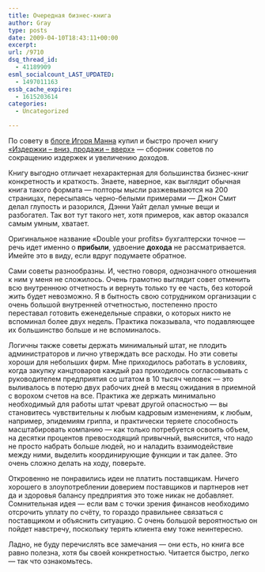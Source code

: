 ```yaml
---
title: Очередная бизнес-книга
author: Gray
type: posts
date: 2009-04-10T18:43:11+00:00
excerpt:
url: /9710
dsq_thread_id:
  - 41189909
esml_socialcount_LAST_UPDATED:
  - 1497011163
essb_cache_expire:
  - 1615203614
categories:
  - Uncategorized

---
```








<p style="clear: both">
  По совету в <a href="http://igor-mann.ru/2009/04/07/knizhka-malyshka-prelest/" target="_blank">блоге Игоря Манна</a> купил и быстро прочел книгу <a href="http://www.ozon.ru/context/detail/id/4401529/?partner=searchengines" target="_blank">&#171;Издержки – вниз, продажи – вверх&#187;</a> &#8212; сборник советов по сокращению издержек и увеличению доходов.
</p>

<p style="clear: both">
  Книгу выгодно отличает нехарактерная для большинства бизнес-книг конкретность и краткость. Знаете, наверное, как выглядит обычная книга такого формата &#8212; полторы мысли разжевываются на 200 страницах, пересыпаясь черно-белыми примерами &#8212; Джон Смит делал глупость и разорился, Дэнни Уайт делал умные вещи и разбогател. Так вот тут такого нет, хотя примеров, как автор оказался самым умным, хватает.
</p>

<p style="clear: both">
  Оригинальное название &#171;Double your profits&#187; бухгалтерски точное &#8212; речь идет именно о <strong>прибыли</strong>, удвоение <strong>дохода</strong> не рассматривается. Имейте это в виду, если вдруг подумаете обратное.
</p>

<p style="clear: both">
  Сами советы разнообразны. И, честно говоря, однозначного отношения к ним у меня не сложилось. Очень грамотно выглядит совет отменить всю внутреннюю отчетность и вернуть только ту ее часть, без которой жить будет невозможно. Я в бытность свою сотрудником организации с очень большой внутренней отчетностью, постепенно просто переставал готовить еженедельные справки, о которых никто не вспоминал более двух недель. Практика показывала, что подавляющее их большинство больше и не вспоминалось.
</p>

<p style="clear: both">
  Логичны также советы держать минимальный штат, не плодить администраторов и лично утверждать все расходы. Но эти советы хороши для небольших фирм. Мне приходилось работать в условиях, когда закупку канцтоваров каждый раз приходилось согласовывать с руководителем предприятия со штатом в 10 тысяч человек &#8212; это выливалось в потерю двух рабочих дней в месяц ожидания в приемной с ворохом счетов на все. Практика же держать минимально необходимый для работы штат чреват другой опасностью &#8212; вы становитесь чувствительны к любым кадровым изменениям, к любым, например, эпидемиям гриппа, и практически теряете способность масштабировать компанию &#8212; как только потребуется освоить объем, на десятки процентов превосходящий привычный, выяснится, что надо не просто набрать больше людей, но и наладить взаимодействие между ними, выделить координирующие функции и так далее. Это очень сложно делать на ходу, поверьте.
</p>

<p style="clear: both">
  Откровенно не понравились идеи не платить поставщикам. Ничего хорошего в злоупотреблении доверием поставщиков и партнеров нет да и здоровья балансу предприятия это тоже никак не добавляет. Сомнительная идея &#8212; если вам с точки зрения финансов необходимо отсрочить уплату по счёту, то гораздо правильнее связаться с поставщиком и объяснить ситуацию. С очень большой вероятностью он пойдет навстречу, поскольку терять клиента ему тоже неинтересно.
</p>

<p style="clear: both">
  Ладно, не буду перечислять все замечания &#8212; они есть, но книга все равно полезна, хотя бы своей конкретностью. Читается быстро, легко &#8212; так что ознакомьтесь.
</p>
